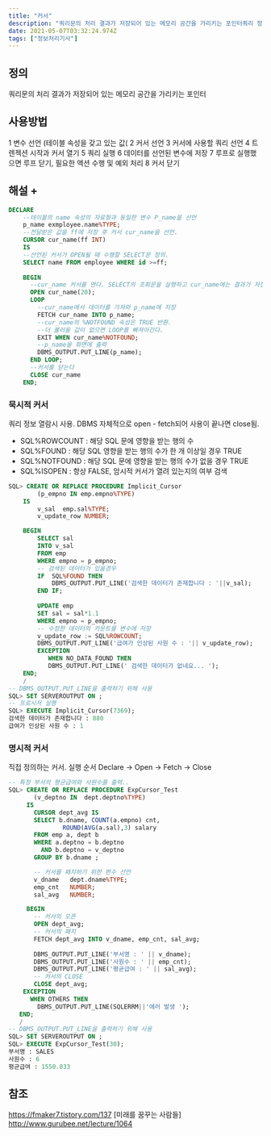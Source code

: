 ```yaml
---
title: "커서"
description: "쿼리문의 처리 결과가 저장되어 있는 메모리 공간을 가리키는 포인터쿼리 정보 열람시 사용.DBMS 자체적으로 open - fetch되어 사용이 끝나면 close됨.SQL%ROWCOUNT : 해당 SQL 문에 영향을 받는 행의 수SQL%FOUND : 해당 SQL 영향을 받"
date: 2021-05-07T03:32:24.974Z
tags: ["정보처리기사"]
---
```

## 정의
쿼리문의 처리 결과가 저장되어 있는 메모리 공간을 가리키는 포인터

## 사용방법
1 변수 선언 (테이블 속성을 갖고 있는 값(
2 커서 선언
3 커서에 사용할 쿼리 선언 
4 트렌젝션 시작과 커서 열기
5 쿼리 실행 
6 데이터를 선언된 변수에 저장
7 루프로 실행했으면 루프 닫기, 필요한 액션 수행 및 예외 처리 
8 커서 닫기

## 해설 +
```sql
DECLARE
    --테이블의 name 속성의 자료형과 동일한 변수 P_name을 선언
    p_name exmployee.name%TYPE;
    --전달받은 값을 ff에 저장 후 커서 cur_name을 선언.
    CURSOR cur_name(ff INT)
    IS
    --선언된 커서가 OPEN될 때 수행할 SELECT문 정의. 
    SELECT name FROM employee WHERE id >=ff;
    
    BEGIN
      --cur_name 커서를 연다. SELECT의 조회문을 실행하고 cur_name에는 결과가 저장된 메모리의 시작 위치가 저장된다. 
      OPEN cur_name(20);
      LOOP
        --cur_name에서 데이터를 가져와 p_name에 저장
      	FETCH cur_name INTO p_name;
        --cur_name의 %NOTFOUND 속성은 TRUE 반환. 
        --더 불러올 값이 없으면 LOOP를 빠져아간다.
        EXIT WHEN cur_name%NOTFOUND;
        --p_name을 화면에 출력
        DBMS_OUTPUT.PUT_LINE(p_name);
      END LOOP;
      --커서를 닫는다
      CLOSE cur_name
    END;
```

### 묵시적 커서
쿼리 정보 열람시 사용.
DBMS 자체적으로 open - fetch되어 사용이 끝나면 close됨.
- SQL%ROWCOUNT : 해당 SQL 문에 영향을 받는 행의 수
- SQL%FOUND : 해당 SQL 영향을 받는 행의 수가 한 개 이상일 경우 TRUE
- SQL%NOTFOUND : 해당 SQL 문에 영향을 받는 행의 수가 없을 경우 TRUE
- SQL%ISOPEN : 항상 FALSE, 암시적 커서가 열려 있는지의 여부 검색
```sql
SQL> CREATE OR REPLACE PROCEDURE Implicit_Cursor
        (p_empno IN emp.empno%TYPE)
    IS
        v_sal  emp.sal%TYPE;
        v_update_row NUMBER;

    BEGIN
        SELECT sal
        INTO v_sal
        FROM emp
        WHERE empno = p_empno;
        -- 검색된 데이터가 있을경우
        IF  SQL%FOUND THEN     
            DBMS_OUTPUT.PUT_LINE('검색한 데이터가 존재합니다 : '||v_sal);
        END IF;
        
        UPDATE emp
        SET sal = sal*1.1
        WHERE empno = p_empno;
        -- 수정한 데이터의 카운트를 변수에 저장
        v_update_row := SQL%ROWCOUNT;
        DBMS_OUTPUT.PUT_LINE('급여가 인상된 사원 수 : '|| v_update_row);
        EXCEPTION    
           WHEN NO_DATA_FOUND THEN  
           DBMS_OUTPUT.PUT_LINE(' 검색한 데이터가 없네요... ');
    END;
    /
-- DBMS_OUTPUT.PUT_LINE을 출력하기 위해 사용
SQL> SET SERVEROUTPUT ON ;  
-- 프로시저 실행
SQL> EXECUTE Implicit_Cursor(7369);
검색한 데이터가 존재합니다 : 880
급여가 인상된 사원 수 : 1
```

### 명시적 커서
직접 정의하는 커서. 실행 순서 Declare -> Open -> Fetch -> Close
```sql
-- 특정 부서의 평균급여와 사원수를 출력..
SQL> CREATE OR REPLACE PROCEDURE ExpCursor_Test 
       (v_deptno IN  dept.deptno%TYPE)   
     IS
       CURSOR dept_avg IS
       SELECT b.dname, COUNT(a.empno) cnt, 
               ROUND(AVG(a.sal),3) salary
       FROM emp a, dept b
       WHERE a.deptno = b.deptno
         AND b.deptno = v_deptno
       GROUP BY b.dname ;

       -- 커서를 패치하기 위한 편수 선언
       v_dname   dept.dname%TYPE;
       emp_cnt   NUMBER;
       sal_avg   NUMBER;

     BEGIN
       -- 커서의 오픈
       OPEN dept_avg;
       -- 커서의 패치 
       FETCH dept_avg INTO v_dname, emp_cnt, sal_avg;
       
       DBMS_OUTPUT.PUT_LINE('부서명 : ' || v_dname);
       DBMS_OUTPUT.PUT_LINE('사원수 : ' || emp_cnt);
       DBMS_OUTPUT.PUT_LINE('평균급여 : ' || sal_avg);
       -- 커서의 CLOSE
       CLOSE dept_avg;      
    EXCEPTION
      WHEN OTHERS THEN
        DBMS_OUTPUT.PUT_LINE(SQLERRM||'에러 발생 ');
   END;
   /
-- DBMS_OUTPUT.PUT_LINE을 출력하기 위해 사용
SQL> SET SERVEROUTPUT ON ;
SQL> EXECUTE ExpCursor_Test(30);
부서명 : SALES
사원수 : 6
평균급여 : 1550.833
```

## 참조
https://fmaker7.tistory.com/137 [미래를 꿈꾸는 사람들]
http://www.gurubee.net/lecture/1064